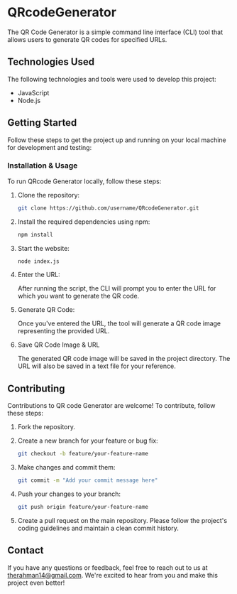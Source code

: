 # QRcodeGenerator

The QR Code Generator is a simple command line interface (CLI) tool that allows users to generate QR codes for specified URLs.

## Technologies Used

The following technologies and tools were used to develop this project:

- JavaScript
- Node.js

## Getting Started

Follow these steps to get the project up and running on your local machine for development and testing:

### Installation & Usage

To run QRcode Generator locally, follow these steps:

1. Clone the repository:

   ```bash
   git clone https://github.com/username/QRcodeGenerator.git
   ```

2. Install the required dependencies using npm:

   ```bash
   npm install
   ```

3. Start the website:

   ```bash
   node index.js
   ```

4. Enter the URL:
   
   After running the script, the CLI will prompt you to enter the URL for which you want to generate the QR code.

6. Generate QR Code:
   
   Once you've entered the URL, the tool will generate a QR code image representing the provided URL.

8. Save QR Code Image & URL

   The generated QR code image will be saved in the project directory. The URL will also be saved in a text file for your reference.

## Contributing

Contributions to QR code Generator are welcome! To contribute, follow these steps:

1. Fork the repository.
2. Create a new branch for your feature or bug fix:

   ```bash
   git checkout -b feature/your-feature-name
   ```

3. Make changes and commit them:

   ```bash
   git commit -m "Add your commit message here"
   ```

4. Push your changes to your branch:

   ```bash
   git push origin feature/your-feature-name
   ```

5. Create a pull request on the main repository. Please follow the project's coding guidelines and maintain a clean commit history.

## Contact

If you have any questions or feedback, feel free to reach out to us at therahman14@gmail.com. We're excited to hear from you and make this project even better!

